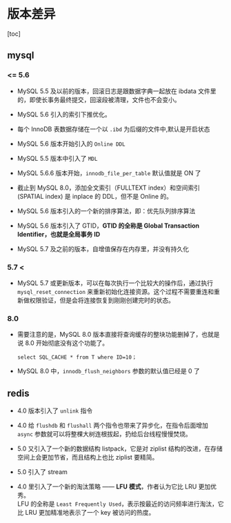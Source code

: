 # 版本差异

[toc]

## mysql

### <= 5.6

- MySQL 5.5 及以前的版本，回滚日志是跟数据字典一起放在 ibdata 文件里的，即使长事务最终提交，回滚段被清理，文件也不会变小。

- MySQL 5.6 引入的索引下推优化。

- 每个 InnoDB 表数据存储在一个以 `.ibd` 为后缀的文件中,默认是开启状态

- MySQL 5.6 版本开始引入的 `Online DDL`

- MySQL 5.5 版本中引入了 `MDL`

- MySQL 5.6.6 版本开始，`innodb_file_per_table` 默认值就是 ON 了

- 截止到 MySQL 8.0，添加全文索引（FULLTEXT index）和空间索引 (SPATIAL index) 是 inplace 的 DDL，但不是 Online 的。

- MySQL 5.6 版本引入的一个新的排序算法，即：优先队列排序算法

- MySQL 5.6 版本引入了 GTID，**GTID 的全称是 Global Transaction Identifier，也就是全局事务 ID**

- MySQL 5.7 及之前的版本，自增值保存在内存里，并没有持久化



### 5.7 <

- MySQL 5.7 或更新版本，可以在每次执行一个比较大的操作后，通过执行 `mysql_reset_connection` 来重新初始化连接资源。这个过程不需要重连和重新做权限验证，但是会将连接恢复到刚刚创建完时的状态。

### 8.0

- 需要注意的是，MySQL 8.0 版本直接将查询缓存的整块功能删掉了，也就是说 8.0 开始彻底没有这个功能了。

    ```mysql
    select SQL_CACHE * from T where ID=10；
    ```

- MySQL 8.0 中，`innodb_flush_neighbors` 参数的默认值已经是 0 了

## redis

- 4.0 版本引入了 `unlink` 指令
- 4.0 给 `flushdb` 和 `flushall` 两个指令也带来了异步化，在指令后面增加 `async` 参数就可以将整棵大树连根拔起，扔给后台线程慢慢焚烧。
- 5.0 又引入了一个新的数据结构 listpack，它是对 ziplist 结构的改进，在存储空间上会更加节省，而且结构上也比 ziplist 要精简。

- 5.0 引入了 stream
- 4.0 里引入了一个新的淘汰策略 —— **LFU 模式**，作者认为它比 LRU 更加优秀。  
LFU 的全称是 `Least Frequently Used`，表示按最近的访问频率进行淘汰，它比 LRU 更加精准地表示了一个 key 被访问的热度。
